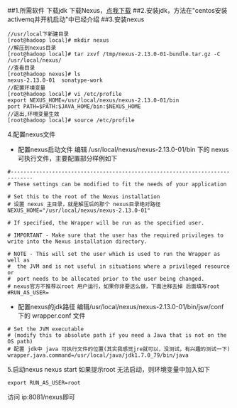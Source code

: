 ##1.所需软件
下载jdk
下载Nexus，<a href='https://www.sonatype.com/download-oss-sonatype'>点我下载</a>
##2.安装jdk，方法在"centos安装activemq并开机启动"中已经介绍
##3.安装nexus
```
//usr/local下新建目录
[root@hadoop local]# mkdir nexus
//解压到nexus目录
[root@hadoop local]# tar zxvf /tmp/nexus-2.13.0-01-bundle.tar.gz -C /usr/local/nexus/
//查看目录
[root@hadoop nexus]# ls
nexus-2.13.0-01  sonatype-work
//配置环境变量
[root@hadoop local]# vi /etc/profile
export NEXUS_HOME=/usr/local/nexus/nexus-2.13.0-01/bin
port PATH=$PATH:$JAVA_HOME/bin:$NEXUS_HOME
//退出,环境变量生效
[root@hadoop local]# source /etc/profile
```
4.配置nexus文件
- 配置nexus启动文件
编辑 /usr/local/nexus/nexus-2.13.0-01/bin 下的 nexus 可执行文件，主要配置部分样例如下
```
#-----------------------------------------------------------------------------
# These settings can be modified to fit the needs of your application

# Set this to the root of the Nexus installation
# 设置 nexus 主目录，就是解压后的那个 nexus目录绝对路径
NEXUS_HOME="/usr/local/nexus/nexus-2.13.0-01"

# If specified, the Wrapper will be run as the specified user.

# IMPORTANT - Make sure that the user has the required privileges to write into the Nexus installation directory.

# NOTE - This will set the user which is used to run the Wrapper as well as
#  the JVM and is not useful in situations where a privileged resource or
#  port needs to be allocated prior to the user being changed.
# nexus官方不推荐以root 用户运行，如果你非要这么做，下面注释去掉 后面填写root
#RUN_AS_USER=
```
- 配置nexus的jdk路径
编辑/usr/local/nexus/nexus-2.13.0-01/bin/jsw/conf 下的 wrapper.conf 文件
```
# Set the JVM executable
# (modify this to absolute path if you need a Java that is not on the OS path)
# 配置 jdk中 java 可执行文件的位置(其实我感觉jre就可以，没测试，有兴趣的测试一下)
wrapper.java.command=/usr/local/java/jdk1.7.0_79/bin/java
```
5.启动nexus
nexus start
如果提示root 无法启动，则环境变量中加入如下
```
export RUN_AS_USER=root
```
访问 ip:8081/nexus即可
